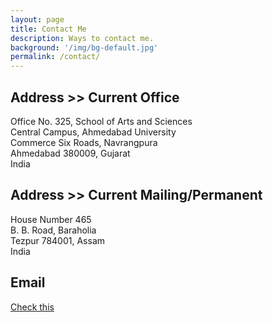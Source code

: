 ```yaml
---
layout: page
title: Contact Me
description: Ways to contact me.
background: '/img/bg-default.jpg'
permalink: /contact/
---
```

## Address >> Current Office

Office No. 325, School of Arts and Sciences  
Central Campus, Ahmedabad University  
Commerce Six Roads, Navrangpura  
Ahmedabad 380009, Gujarat  
India

## Address >> Current Mailing/Permanent

House Number 465  
B. B. Road, Baraholia  
Tezpur 784001, Assam  
India

## Email

[Check this](/email)
